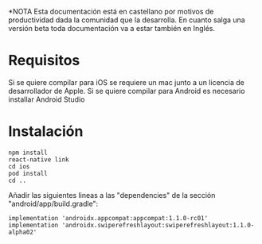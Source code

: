 *NOTA Esta documentación está en castellano por motivos de productividad dada la comunidad que la desarrolla. En cuanto salga una versión beta toda documentación va a estar también en Inglés.

# Requisitos

Si se quiere compilar para iOS se requiere un mac junto a un licencia de desarrollador de Apple.
Si se quiere compilar para Android es necesario installar Android Studio

# Instalación

```
npm install
react-native link
cd ios
pod install
cd ..
```

Añadir las siguientes lineas a las "dependencies" de la sección "android/app/build.gradle":

```
implementation 'androidx.appcompat:appcompat:1.1.0-rc01'
implementation 'androidx.swiperefreshlayout:swiperefreshlayout:1.1.0-alpha02'
```

